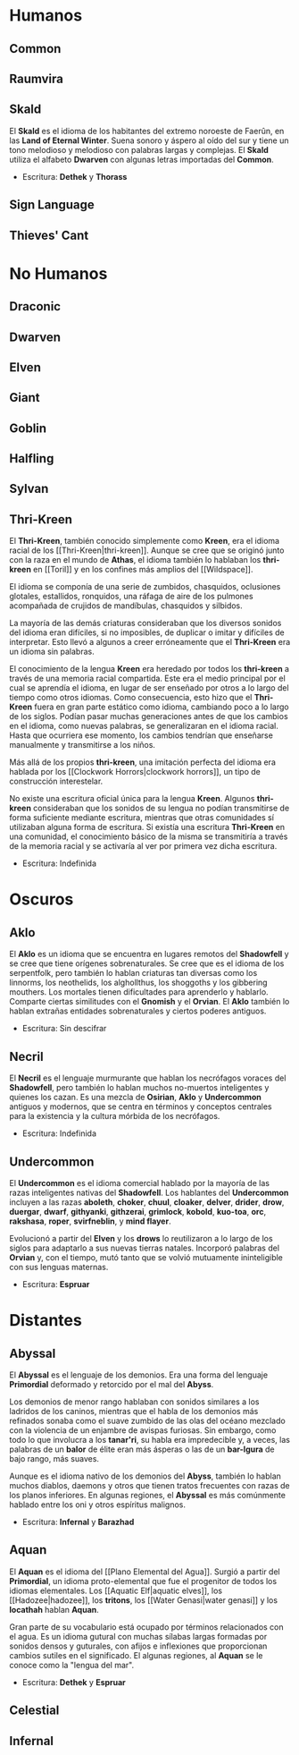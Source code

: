 # Humanos

## Common

## Raumvira

## Skald

El **Skald** es el idioma de los habitantes del extremo noroeste de Faerûn, en las **Land of Eternal Winter**. Suena sonoro y áspero al oído del sur y tiene un tono melodioso y melodioso con palabras largas y complejas. El **Skald** utiliza el alfabeto **Dwarven** con algunas letras importadas del **Common**.

- Escritura: **Dethek** y **Thorass**

## Sign Language

## Thieves' Cant

# No Humanos

## Draconic

## Dwarven

## Elven

## Giant

## Goblin

## Halfling

## Sylvan

## Thri-Kreen

El **Thri-Kreen**, también conocido simplemente como **Kreen**, era el idioma racial de los [[Thri-Kreen|thri-kreen]]. Aunque se cree que se originó junto con la raza en el mundo de **Athas**, el idioma también lo hablaban los **thri-kreen** en [[Toril]] y en los confines más amplios del [[Wildspace]].

El idioma se componía de una serie de zumbidos, chasquidos, oclusiones glotales, estallidos, ronquidos, una ráfaga de aire de los pulmones acompañada de crujidos de mandíbulas, chasquidos y silbidos.

La mayoría de las demás criaturas consideraban que los diversos sonidos del idioma eran difíciles, si no imposibles, de duplicar o imitar y difíciles de interpretar. Esto llevó a algunos a creer erróneamente que el **Thri-Kreen** era un idioma sin palabras.

El conocimiento de la lengua **Kreen** era heredado por todos los **thri-kreen** a través de una memoria racial compartida. Este era el medio principal por el cual se aprendía el idioma, en lugar de ser enseñado por otros a lo largo del tiempo como otros idiomas. Como consecuencia, esto hizo que el **Thri-Kreen** fuera en gran parte estático como idioma, cambiando poco a lo largo de los siglos. Podían pasar muchas generaciones antes de que los cambios en el idioma, como nuevas palabras, se generalizaran en el idioma racial. Hasta que ocurriera ese momento, los cambios tendrían que enseñarse manualmente y transmitirse a los niños.

Más allá de los propios **thri-kreen**, una imitación perfecta del idioma era hablada por los [[Clockwork Horrors|clockwork horrors]], un tipo de construcción interestelar.

No existe una escritura oficial única para la lengua **Kreen**. Algunos **thri-kreen** consideraban que los sonidos de su lengua no podían transmitirse de forma suficiente mediante escritura, mientras que otras comunidades sí utilizaban alguna forma de escritura. Si existía una escritura **Thri-Kreen** en una comunidad, el conocimiento básico de la misma se transmitiría a través de la memoria racial y se activaría al ver por primera vez dicha escritura.

- Escritura: Indefinida

# Oscuros

## Aklo

El **Aklo** es un idioma que se encuentra en lugares remotos del **Shadowfell** y se cree que tiene orígenes sobrenaturales. Se cree que es el idioma de los serpentfolk, pero también lo hablan criaturas tan diversas como los linnorms, los neothelids, los alghollthus, los shoggoths y los gibbering mouthers. Los mortales tienen dificultades para aprenderlo y hablarlo. Comparte ciertas similitudes con el **Gnomish** y el **Orvian**. El **Aklo** también lo hablan extrañas entidades sobrenaturales y ciertos poderes antiguos.

- Escritura: Sin descifrar

## Necril

El **Necril** es el lenguaje murmurante que hablan los necrófagos voraces del **Shadowfell**, pero también lo hablan muchos no-muertos inteligentes y quienes los cazan. Es una mezcla de **Osirian**, **Aklo** y **Undercommon** antiguos y modernos, que se centra en términos y conceptos centrales para la existencia y la cultura mórbida de los necrófagos.

- Escritura: Indefinida

## Undercommon

El **Undercommon** es el idioma comercial hablado por la mayoría de las razas inteligentes nativas del **Shadowfell**. Los hablantes del **Undercommon** incluyen a las razas **aboleth**, **choker**, **chuul**, **cloaker**, **delver**, **drider**, **drow**, **duergar**, **dwarf**, **githyanki**, **githzerai**, **grimlock**, **kobold**, **kuo-toa**, **orc**, **rakshasa**, **roper**, **svirfneblin**, y **mind flayer**.

Evolucionó a partir del **Elven** y los **drows** lo reutilizaron a lo largo de los siglos para adaptarlo a sus nuevas tierras natales. Incorporó palabras del **Orvian** y, con el tiempo, mutó tanto que se volvió mutuamente ininteligible con sus lenguas maternas.

- Escritura: **Espruar**

# Distantes

## Abyssal

El **Abyssal** es el lenguaje de los demonios. Era una forma del lenguaje **Primordial** deformado y retorcido por el mal del **Abyss**.

Los demonios de menor rango hablaban con sonidos similares a los ladridos de los caninos, mientras que el habla de los demonios más refinados sonaba como el suave zumbido de las olas del océano mezclado con la violencia de un enjambre de avispas furiosas. Sin embargo, como todo lo que involucra a los **tanar'ri**, su habla era impredecible y, a veces, las palabras de un **balor** de élite eran más ásperas o las de un **bar-lgura** de bajo rango, más suaves.

Aunque es el idioma nativo de los demonios del **Abyss**, también lo hablan muchos diablos, daemons y otros que tienen tratos frecuentes con razas de los planos inferiores. En algunas regiones, el **Abyssal** es más comúnmente hablado entre los oni y otros espíritus malignos.

- Escritura: **Infernal** y **Barazhad**

## Aquan

El **Aquan** es el idioma del [[Plano Elemental del Agua]]. Surgió a partir del **Primordial**, un idioma proto-elemental que fue el progenitor de todos los idiomas elementales. Los [[Aquatic Elf|aquatic elves]], los [[Hadozee|hadozee]], los **tritons**, los [[Water Genasi|water genasi]] y los **locathah** hablan **Aquan**.

Gran parte de su vocabulario está ocupado por términos relacionados con el agua. Es un idioma gutural con muchas sílabas largas formadas por sonidos densos y guturales, con afijos e inflexiones que proporcionan cambios sutiles en el significado. El algunas regiones, al **Aquan** se le conoce como la "lengua del mar".

- Escritura: **Dethek** y **Espruar**

## Celestial

## Infernal
